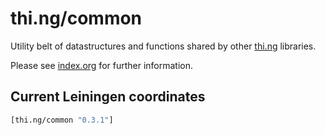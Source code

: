 # thi.ng/common

Utility belt of datastructures and functions shared by other
[thi.ng](https://github.com/thi-ng/) libraries.

Please see [index.org](src/index.org) for further information.

## Current Leiningen coordinates

```clj
[thi.ng/common "0.3.1"]
```
